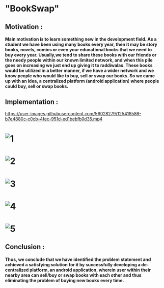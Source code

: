 # "BookSwap"

## Motivation :
#### Main motivation is to learn something new in the development field. As a student we have been using many books every year, then it may be story books, novels, comics or even your educational books that we need to buy every year. Usually,we tend to share these books with our friends or the needy people within our known limited network, and when this pile goes on increasing we just end up giving it to raddiwalas. These books would be utilized in a better manner, if we have a wider network and we know people who would like to buy, sell or swap our books. So we came up with an idea, a centralized platform (android application) where people could buy, sell or swap books.

## Implementation :

https://user-images.githubusercontent.com/56028279/125418586-b7e4880c-c0cb-4fec-951d-ed1bebfb0d35.mp4

# ![1](https://user-images.githubusercontent.com/56028279/125414218-bb016236-d77a-4b58-bdf9-18a45a82bc9e.png)
# ![2](https://user-images.githubusercontent.com/56028279/125414242-d074c9d0-ed0b-4bca-bf09-0ecaca3f2e99.png)
# ![3](https://user-images.githubusercontent.com/56028279/125414277-0dc07497-a12e-4483-a196-dd94773dbec5.png)
# ![4](https://user-images.githubusercontent.com/56028279/125414361-95634aef-797b-4fbc-b7c0-818d5ea7969e.png)
# ![5](https://user-images.githubusercontent.com/56028279/125415808-29cd6722-b486-4edf-88bd-a40a4ee6c84b.png)


## Conclusion :
#### Thus, we conclude that we have identified the problem statement and achieved a satisfying solution for it by successfully developing a de-centralized platform, an android application, wherein user within their nearby area can sell/buy or swap books with each other and thus eliminating the problem of buying new books every time.
